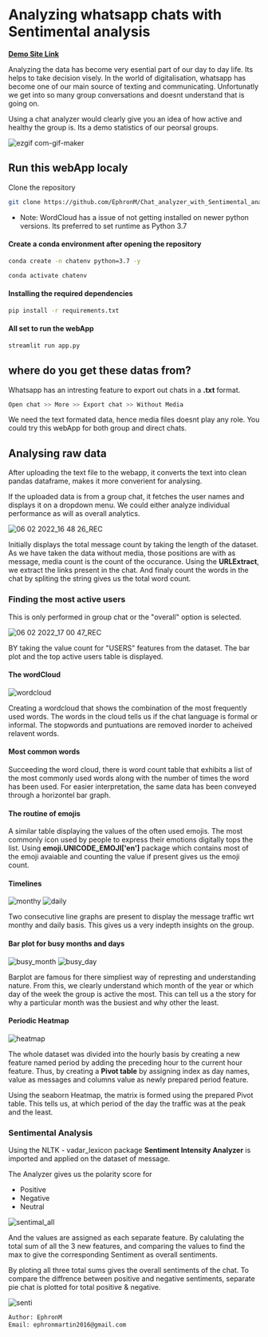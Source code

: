 
# Analyzing whatsapp chats with Sentimental analysis

**[Demo Site Link](https://chat-analyser-w.herokuapp.com)**

Analyzing the data has become very esential part of our day to day life.
Its helps to take decision visely. In the world of digitalisation,
whatsapp has become one of our main source of texting and communicating.
Unfortunatly we get into so many group conversations and doesnt understand that is going on.


Using a chat analyzer would clearly give you an idea of how active and healthy the group is.
Its a demo statistics of our peorsal groups.

![ezgif com-gif-maker](https://user-images.githubusercontent.com/94764266/152677051-429643d5-662a-4363-8a3b-cae289808a35.gif)

## Run this webApp localy

Clone the repository

```bash
git clone https://github.com/EphronM/Chat_analyzer_with_Sentimental_analysis.git
```
* Note: WordCloud has a issue of not getting installed on newer python versions. Its preferred to set runtime as Python 3.7 

#### Create a conda environment after opening the repository

```bash
conda create -n chatenv python=3.7 -y
```

```bash
conda activate chatenv
```


#### Installing the required dependencies
```bash
pip install -r requirements.txt
```


#### All set to run the webApp
```bash
streamlit run app.py
```



## where do you get these datas from?

Whatsapp has an intresting feature to export out chats in a **.txt** format.

```bash
Open chat >> More >> Export chat >> Without Media
```
We need the text formated data, hence media files doesnt play any role.
You could try this webApp for both group and direct chats.


## Analysing raw data

After uploading the text file to the webapp, it converts the text into clean pandas dataframe, makes it more
 converient for analysing.


If the uploaded data is from a group chat, it fetches the user names and displays it on a dropdown menu.
We could either analyze individual performance as will as overall analytics.

![06 02 2022_16 48 26_REC](https://user-images.githubusercontent.com/94764266/152678291-a244f64f-ff86-4447-b808-8ed7d8e90037.png)

Initially displays the total message count by taking the length of the dataset. 
As we have taken the data without media, those positions are with *<Media omitted>*
as message, media count is the count of the occurance.
Using the **URLExtract**, we extract the links present in the chat. And finaly count the words
in the chat by spliting the string gives us the total word count.

### Finding the most active users
This is only performed in group chat or the "overall" option is selected.

![06 02 2022_17 00 47_REC](https://user-images.githubusercontent.com/94764266/152678775-d7d2d4b2-8bdb-4ea3-bf7c-e4f7f095e6d4.png)


BY taking the value count for "USERS" features from the dataset.
The bar plot and the top active users table is displayed.

#### The wordCloud
![wordcloud](https://user-images.githubusercontent.com/94764266/152689566-75a3517c-39c7-4262-afc8-3f62c88062d9.png)


Creating a wordcloud that shows the combination of the most 
frequently used words. The words 
in the cloud tells us if the chat language is formal 
or informal. The stopwords and puntuations are removed inorder to acheived relavent words.

#### Most common words
Succeeding the word cloud, there is word count table 
that exhibits a list of the most commonly used words 
along with the number of times the word has been used.
For easier interpretation, the same data has been
 conveyed through a horizontel bar graph.

#### The routine of emojis
A similar table displaying the values of the often 
used emojis. The most commonly icon used by people 
to express their emotions digitally tops the list. Using
**emoji.UNICODE_EMOJI['en']** package which contains most of the emoji avaiable and counting the value if present gives us the emoji count.


#### Timelines
![monthy](https://user-images.githubusercontent.com/94764266/152689960-6a46b45c-6e8e-44bc-b7b5-b14dc4c17b44.png) ![daily](https://user-images.githubusercontent.com/94764266/152689961-e171fda6-8d6d-49e7-a805-7c906a9f2570.png)


Two consecutive line graphs are present to display 
the message traffic wrt monthy and daily basis. This gives us a very indepth insights on the group.

#### Bar plot for busy months and days

![busy_month](https://user-images.githubusercontent.com/94764266/152690245-cfaeb200-f941-4ad0-b5ae-a48692b641bb.png) ![busy_day](https://user-images.githubusercontent.com/94764266/152690244-ae9171cc-dae9-48f0-b5a2-2f2a264613b5.png)

Barplot are famous for there simpliest way of represting and understanding nature. From this, we clearly understand which month of the year or which day of the week
the group is active the most. This can tell us a the story for why a particular month was the busiest and why other the least.


#### Periodic Heatmap
![heatmap](https://user-images.githubusercontent.com/94764266/152690406-ae71ad25-971d-4ef0-85e9-9330a9f6fd87.png)

The whole dataset was divided into the hourly basis by creating a new feature named period by adding the preceding hour to the current hour feature.
Thus, by creating a **Pivot table** by assigning index as day names, value as messages and columns value as newly prepared period feature.

Using the seaborn Heatmap, the matrix is formed using the prepared Pivot table.
This tells us, at which period of the day the traffic was at the peak and the least.

### Sentimental Analysis

Using the NLTK - vadar_lexicon package **Sentiment Intensity Analyzer**  is imported and applied on the dataset of message.

The Analyzer gives us the polarity score for

* Positive
* Negative
* Neutral

![sentimal_all](https://user-images.githubusercontent.com/94764266/152692925-aa032545-affd-462d-b42b-c28b440522db.png)

 And the values are assigned as each separate feature. By calulating the total sum of all the 3 new features, and 
 comparing the values to find the max to give the corresponding Sentiment as overall sentiments.

By ploting all three total sums gives the overall sentiments of the chat.
To compare the diffrence between positive and negative sentiments, separate pie chat is plotted for total positive & negative.

![senti](https://user-images.githubusercontent.com/94764266/152692837-c4b4d792-795e-4859-ae1f-26d9af846e08.png)



```bash
Author: EphronM
Email: ephronmartin2016@gmail.com

```
